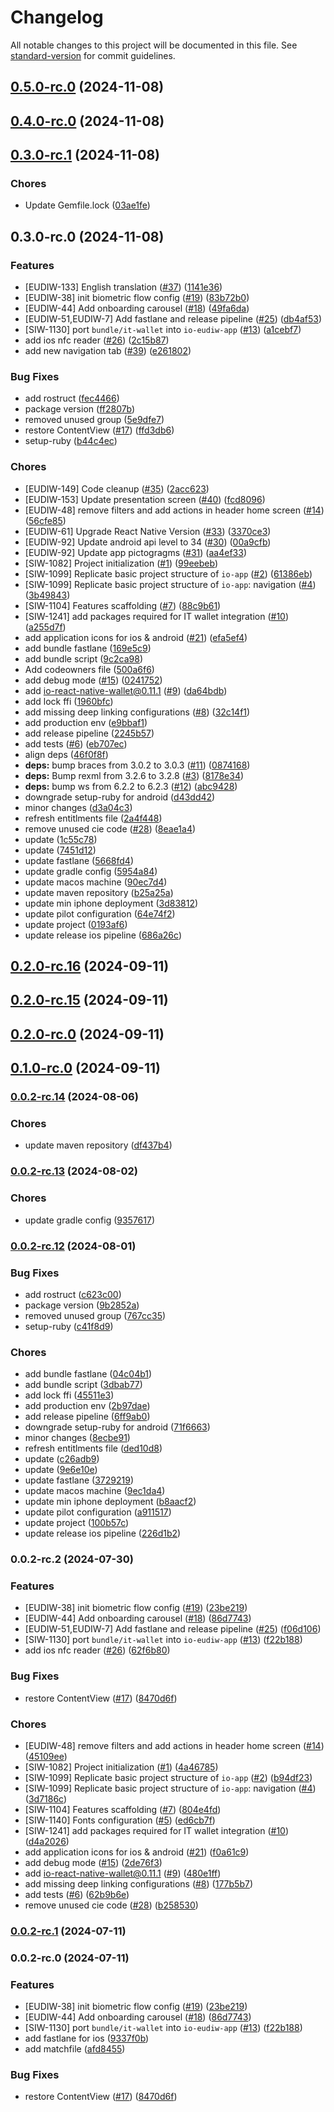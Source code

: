 # Changelog

All notable changes to this project will be documented in this file. See [standard-version](https://github.com/conventional-changelog/standard-version) for commit guidelines.

## [0.5.0-rc.0](https://github.com/pagopa/io-eudiw-app/compare/0.4.0-rc.0...0.5.0-rc.0) (2024-11-08)

## [0.4.0-rc.0](https://github.com/pagopa/io-eudiw-app/compare/0.3.0-rc.1...0.4.0-rc.0) (2024-11-08)

## [0.3.0-rc.1](https://github.com/pagopa/io-eudiw-app/compare/0.3.0-rc.0...0.3.0-rc.1) (2024-11-08)


### Chores

* Update Gemfile.lock ([03ae1fe](https://github.com/pagopa/io-eudiw-app/commit/03ae1fedb4a02b0a4d75d43669124908557ef5f5))

## 0.3.0-rc.0 (2024-11-08)


### Features

* [EUDIW-133] English translation ([#37](https://github.com/pagopa/io-eudiw-app/issues/37)) ([1141e36](https://github.com/pagopa/io-eudiw-app/commit/1141e36cfa68adad799061766b48cac523ac1bc0))
* [EUDIW-38] init biometric flow config ([#19](https://github.com/pagopa/io-eudiw-app/issues/19)) ([83b72b0](https://github.com/pagopa/io-eudiw-app/commit/83b72b011fc44da53aac522ee49c05e2dc4bc9da))
* [EUDIW-44]  Add onboarding carousel ([#18](https://github.com/pagopa/io-eudiw-app/issues/18)) ([49fa6da](https://github.com/pagopa/io-eudiw-app/commit/49fa6da0dbe7f4fcf0f79ab0be5af6fefa8958c6))
* [EUDIW-51,EUDIW-7] Add fastlane and release pipeline ([#25](https://github.com/pagopa/io-eudiw-app/issues/25)) ([db4af53](https://github.com/pagopa/io-eudiw-app/commit/db4af5396b5b9a4ddd8c150626df16a5df7b317f))
* [SIW-1130] port `bundle/it-wallet` into `io-eudiw-app` ([#13](https://github.com/pagopa/io-eudiw-app/issues/13)) ([a1cebf7](https://github.com/pagopa/io-eudiw-app/commit/a1cebf7b83c8917599e3aa53feb9838eae7073b9))
* add ios nfc reader ([#26](https://github.com/pagopa/io-eudiw-app/issues/26)) ([2c15b87](https://github.com/pagopa/io-eudiw-app/commit/2c15b8791b2af3865f05764420453b04bd543e1f))
* add new navigation tab ([#39](https://github.com/pagopa/io-eudiw-app/issues/39)) ([e261802](https://github.com/pagopa/io-eudiw-app/commit/e261802e662d6e334fee756d4d441d38bc2089a2))


### Bug Fixes

* add rostruct ([fec4466](https://github.com/pagopa/io-eudiw-app/commit/fec4466852697957e84c77fff619fe27b336c739))
* package version ([ff2807b](https://github.com/pagopa/io-eudiw-app/commit/ff2807bb548f1601eed8068afea4ea3a6d8c0cd3))
* removed unused group ([5e9dfe7](https://github.com/pagopa/io-eudiw-app/commit/5e9dfe74a3c201a218809a1b78e64591ec3271e6))
* restore ContentView ([#17](https://github.com/pagopa/io-eudiw-app/issues/17)) ([ffd3db6](https://github.com/pagopa/io-eudiw-app/commit/ffd3db6fa8502273a547144c9bdf9fd9dbf85052))
* setup-ruby ([b44c4ec](https://github.com/pagopa/io-eudiw-app/commit/b44c4ec149933eeab23550b36a68315b5cc87b39))


### Chores

* [EUDIW-149] Code cleanup ([#35](https://github.com/pagopa/io-eudiw-app/issues/35)) ([2acc623](https://github.com/pagopa/io-eudiw-app/commit/2acc623b5d84f2dc52d8fa9c9053ea8141b8b31e))
* [EUDIW-153] Update presentation screen ([#40](https://github.com/pagopa/io-eudiw-app/issues/40)) ([fcd8096](https://github.com/pagopa/io-eudiw-app/commit/fcd80963f658fb5c277c8c2eafabd2fc05172c9d))
* [EUDIW-48] remove filters and add actions in header home screen ([#14](https://github.com/pagopa/io-eudiw-app/issues/14)) ([56cfe85](https://github.com/pagopa/io-eudiw-app/commit/56cfe855c3a74eb1d073695ab64c87c55729be79))
* [EUDIW-61] Upgrade React Native Version ([#33](https://github.com/pagopa/io-eudiw-app/issues/33)) ([3370ce3](https://github.com/pagopa/io-eudiw-app/commit/3370ce36da1d7f99e71d059ba4c9daa3d89566fc))
* [EUDIW-92] Update android api level to 34 ([#30](https://github.com/pagopa/io-eudiw-app/issues/30)) ([00a9cfb](https://github.com/pagopa/io-eudiw-app/commit/00a9cfba3f14ab7ffe6d79992fdba6827c7419c1))
* [EUDIW-92] Update app pictogragms ([#31](https://github.com/pagopa/io-eudiw-app/issues/31)) ([aa4ef33](https://github.com/pagopa/io-eudiw-app/commit/aa4ef332b87de4975380d0a1f16b9b8dc3328fd4))
* [SIW-1082] Project initialization ([#1](https://github.com/pagopa/io-eudiw-app/issues/1)) ([99eebeb](https://github.com/pagopa/io-eudiw-app/commit/99eebeb3a25361c4bfb765bec16ff2f282220986))
* [SIW-1099] Replicate basic project structure of `io-app` ([#2](https://github.com/pagopa/io-eudiw-app/issues/2)) ([61386eb](https://github.com/pagopa/io-eudiw-app/commit/61386eb1445dcb37f950b48b8c6b3b87f829c395))
* [SIW-1099] Replicate basic project structure of `io-app`: navigation ([#4](https://github.com/pagopa/io-eudiw-app/issues/4)) ([3b49843](https://github.com/pagopa/io-eudiw-app/commit/3b49843ea6023927c1c0b609ebc918dc58969007))
* [SIW-1104] Features scaffolding ([#7](https://github.com/pagopa/io-eudiw-app/issues/7)) ([88c9b61](https://github.com/pagopa/io-eudiw-app/commit/88c9b616c6b5ff3c086fed7bf339548e670c9f20))
* [SIW-1241] add packages required for IT wallet integration ([#10](https://github.com/pagopa/io-eudiw-app/issues/10)) ([a255d7f](https://github.com/pagopa/io-eudiw-app/commit/a255d7f801441f83dc645bad188f3ea3b39de99f))
* add application icons for ios & android ([#21](https://github.com/pagopa/io-eudiw-app/issues/21)) ([efa5ef4](https://github.com/pagopa/io-eudiw-app/commit/efa5ef4b135203c3a411ae242a5099ce7b0dadb6))
* add bundle fastlane ([169e5c9](https://github.com/pagopa/io-eudiw-app/commit/169e5c926d61fbe663eb013e47d9f7c124e55c42))
* add bundle script ([9c2ca98](https://github.com/pagopa/io-eudiw-app/commit/9c2ca98af0ef5bbbb6e3754b4dcb22769150cc2f))
* Add codeowners file ([500a6f6](https://github.com/pagopa/io-eudiw-app/commit/500a6f6febe6185cdca278c4145474567778f663))
* add debug mode ([#15](https://github.com/pagopa/io-eudiw-app/issues/15)) ([0241752](https://github.com/pagopa/io-eudiw-app/commit/02417525ad76805191e9c741e5a837cd19fb7be2))
* add io-react-native-wallet@0.11.1 ([#9](https://github.com/pagopa/io-eudiw-app/issues/9)) ([da64bdb](https://github.com/pagopa/io-eudiw-app/commit/da64bdb760e4cd3c1217f4a72ff7e6ef0382a790))
* add lock ffi ([1960bfc](https://github.com/pagopa/io-eudiw-app/commit/1960bfcba608c4393b7bc155c92d7e46fb7505dd))
* add missing deep linking configurations ([#8](https://github.com/pagopa/io-eudiw-app/issues/8)) ([32c14f1](https://github.com/pagopa/io-eudiw-app/commit/32c14f1460603f2cac7ccc686dfcde449f1d1b08))
* add production env ([e9bbaf1](https://github.com/pagopa/io-eudiw-app/commit/e9bbaf1530d002a826d9f64d220124e9105705fa))
* add release pipeline ([2245b57](https://github.com/pagopa/io-eudiw-app/commit/2245b5704b3bf475d36e2af81706ad2e40588cdb))
* add tests ([#6](https://github.com/pagopa/io-eudiw-app/issues/6)) ([eb707ec](https://github.com/pagopa/io-eudiw-app/commit/eb707ec441ae8074647673f0d9db657d0dc39c3c))
* align deps ([46f0f8f](https://github.com/pagopa/io-eudiw-app/commit/46f0f8fd321d9ef088e272feda4ae33bf9b8cadd))
* **deps:** bump braces from 3.0.2 to 3.0.3 ([#11](https://github.com/pagopa/io-eudiw-app/issues/11)) ([0874168](https://github.com/pagopa/io-eudiw-app/commit/087416875f005bf521a133934de1708ff53e08b2))
* **deps:** Bump rexml from 3.2.6 to 3.2.8 ([#3](https://github.com/pagopa/io-eudiw-app/issues/3)) ([8178e34](https://github.com/pagopa/io-eudiw-app/commit/8178e34726ef54c226d40f3a6b13f779a6f3bf0c))
* **deps:** bump ws from 6.2.2 to 6.2.3 ([#12](https://github.com/pagopa/io-eudiw-app/issues/12)) ([abc9428](https://github.com/pagopa/io-eudiw-app/commit/abc9428f7fa059cc46209edad626a09128f79645))
* downgrade setup-ruby for android ([d43dd42](https://github.com/pagopa/io-eudiw-app/commit/d43dd426f136770eb867dfcc89ff0a62fb75c582))
* minor changes ([d3a04c3](https://github.com/pagopa/io-eudiw-app/commit/d3a04c3e9826a540cd486335a4d50f764c4d05c6))
* refresh entitlments file ([2a4f448](https://github.com/pagopa/io-eudiw-app/commit/2a4f448dc4bfb2aec83495820b713c68773a7663))
* remove unused cie code ([#28](https://github.com/pagopa/io-eudiw-app/issues/28)) ([8eae1a4](https://github.com/pagopa/io-eudiw-app/commit/8eae1a4f84c5f288084b8e488b95e2b000a75ff9))
* update ([1c55c78](https://github.com/pagopa/io-eudiw-app/commit/1c55c78fdcb8441fdcb97dfd6f54f28f19962e53))
* update ([7451d12](https://github.com/pagopa/io-eudiw-app/commit/7451d1299464845cf1fbdf33ea863e235fb0cd16))
* update fastlane ([5668fd4](https://github.com/pagopa/io-eudiw-app/commit/5668fd4d593b08136950ee30c5f24f389333ba3f))
* update gradle config ([5954a84](https://github.com/pagopa/io-eudiw-app/commit/5954a844c7a3ec6f2df802c83aefddf424123cb4))
* update macos machine ([90ec7d4](https://github.com/pagopa/io-eudiw-app/commit/90ec7d47293995a7b258520c7a05d3ef2079c1cd))
* update maven repository ([b25a25a](https://github.com/pagopa/io-eudiw-app/commit/b25a25a841da512ad94da141ba9c5edfb1537370))
* update min iphone deployment ([3d83812](https://github.com/pagopa/io-eudiw-app/commit/3d8381215c5a13805e1c9a995bdbcda16be9e46e))
* update pilot configuration ([64e74f2](https://github.com/pagopa/io-eudiw-app/commit/64e74f28292a15c6c3d01aad033aaebac44d5869))
* update project ([0193af6](https://github.com/pagopa/io-eudiw-app/commit/0193af6da011a74f66d53e7443f6c9550a293aee))
* update release ios pipeline ([686a26c](https://github.com/pagopa/io-eudiw-app/commit/686a26c16c6a7f6dcb2697a926bb225aa148b2c4))

## [0.2.0-rc.16](https://github.com/pagopa/io-eudiw-app/compare/0.2.0-rc.15...0.2.0-rc.16) (2024-09-11)

## [0.2.0-rc.15](https://github.com/pagopa/io-eudiw-app/compare/0.2.0-rc.0...0.2.0-rc.1) (2024-09-11)

## [0.2.0-rc.0](https://github.com/pagopa/io-eudiw-app/compare/0.1.0-rc.0...0.2.0-rc.0) (2024-09-11)

## [0.1.0-rc.0](https://github.com/pagopa/io-eudiw-app/compare/0.0.2-rc.14...0.1.0-rc.0) (2024-09-11)

### [0.0.2-rc.14](https://github.com/pagopa/io-eudiw-app/compare/0.0.2-rc.13...0.0.2-rc.14) (2024-08-06)

### Chores

- update maven repository ([df437b4](https://github.com/pagopa/io-eudiw-app/commit/df437b4825e1675a294bed0bbf1dff202e34145e))

### [0.0.2-rc.13](https://github.com/pagopa/io-eudiw-app/compare/0.0.2-rc.12...0.0.2-rc.13) (2024-08-02)

### Chores

- update gradle config ([9357617](https://github.com/pagopa/io-eudiw-app/commit/935761754ebaeac725a79f09e0adaae266761019))

### [0.0.2-rc.12](https://github.com/pagopa/io-eudiw-app/compare/0.0.2-rc.2...0.0.2-rc.12) (2024-08-01)

### Bug Fixes

- add rostruct ([c623c00](https://github.com/pagopa/io-eudiw-app/commit/c623c00ccf73c8ce405c4120b08a91244d03dfa7))
- package version ([9b2852a](https://github.com/pagopa/io-eudiw-app/commit/9b2852a848f7f4c1bf536e7b8656cfdb8c9e6999))
- removed unused group ([767cc35](https://github.com/pagopa/io-eudiw-app/commit/767cc35175d7224c8a4d387d938eafefb12d765c))
- setup-ruby ([c41f8d9](https://github.com/pagopa/io-eudiw-app/commit/c41f8d98dd783a775b747a3310c9669656bf2147))

### Chores

- add bundle fastlane ([04c04b1](https://github.com/pagopa/io-eudiw-app/commit/04c04b1d4da0259728608e45a33f30f48dfa4313))
- add bundle script ([3dbab77](https://github.com/pagopa/io-eudiw-app/commit/3dbab7716d31f726b5b2b7150bc79b8b7a732846))
- add lock ffi ([45511e3](https://github.com/pagopa/io-eudiw-app/commit/45511e3563021b424be7294fc21a7813fb36e697))
- add production env ([2b97dae](https://github.com/pagopa/io-eudiw-app/commit/2b97dae0809f3e02f32ce4124a668e428c9f5362))
- add release pipeline ([6ff9ab0](https://github.com/pagopa/io-eudiw-app/commit/6ff9ab0e785d0b6da82f8e8d258e847dd2063ed0))
- downgrade setup-ruby for android ([71f6663](https://github.com/pagopa/io-eudiw-app/commit/71f66639a09d427ac4e41e58ea510c4afc0bd994))
- minor changes ([8ecbe91](https://github.com/pagopa/io-eudiw-app/commit/8ecbe91b35ec3ec2338e340002965e5d5d23351f))
- refresh entitlments file ([ded10d8](https://github.com/pagopa/io-eudiw-app/commit/ded10d875b72774be44a4d24e02661b17c1c369c))
- update ([c26adb9](https://github.com/pagopa/io-eudiw-app/commit/c26adb9e735fddea2615b2546b8ffee351076c78))
- update ([9e6e10e](https://github.com/pagopa/io-eudiw-app/commit/9e6e10ebd76780ee2ab6230dc230ed6b920ee53c))
- update fastlane ([3729219](https://github.com/pagopa/io-eudiw-app/commit/372921970191f8fefa270faad5ed03b5636fa33f))
- update macos machine ([9ec1da4](https://github.com/pagopa/io-eudiw-app/commit/9ec1da4065c16d06982d97121b73518cc69885ec))
- update min iphone deployment ([b8aacf2](https://github.com/pagopa/io-eudiw-app/commit/b8aacf246442ee62cf7d7f48ece01a7c242def37))
- update pilot configuration ([a911517](https://github.com/pagopa/io-eudiw-app/commit/a911517a18101645a4a98161e68b77a7ec3e8bd5))
- update project ([100b57c](https://github.com/pagopa/io-eudiw-app/commit/100b57c066fda51876355866f3db5a40e15da947))
- update release ios pipeline ([226d1b2](https://github.com/pagopa/io-eudiw-app/commit/226d1b24fdbf8b41575534ebfeb24ef6d28a99b2))

### 0.0.2-rc.2 (2024-07-30)

### Features

- [EUDIW-38] init biometric flow config ([#19](https://github.com/pagopa/io-eudiw-app/issues/19)) ([23be219](https://github.com/pagopa/io-eudiw-app/commit/23be219be002f2a051139aabd42e0a04c337c0e1))
- [EUDIW-44] Add onboarding carousel ([#18](https://github.com/pagopa/io-eudiw-app/issues/18)) ([86d7743](https://github.com/pagopa/io-eudiw-app/commit/86d7743bdaccd8e93222f1c4f5b29ccd454fedae))
- [EUDIW-51,EUDIW-7] Add fastlane and release pipeline ([#25](https://github.com/pagopa/io-eudiw-app/issues/25)) ([f06d106](https://github.com/pagopa/io-eudiw-app/commit/f06d106853543741e3fbf207cc2a46bfcd6210bd))
- [SIW-1130] port `bundle/it-wallet` into `io-eudiw-app` ([#13](https://github.com/pagopa/io-eudiw-app/issues/13)) ([f22b188](https://github.com/pagopa/io-eudiw-app/commit/f22b18880ebfac0c1fae42b1e3b072b5ab97d0d0))
- add ios nfc reader ([#26](https://github.com/pagopa/io-eudiw-app/issues/26)) ([62f6b80](https://github.com/pagopa/io-eudiw-app/commit/62f6b80fdc1666dee6e03d85896918aa9417cf7d))

### Bug Fixes

- restore ContentView ([#17](https://github.com/pagopa/io-eudiw-app/issues/17)) ([8470d6f](https://github.com/pagopa/io-eudiw-app/commit/8470d6fc2ddfd86f695adae96d9da72439964b45))

### Chores

- [EUDIW-48] remove filters and add actions in header home screen ([#14](https://github.com/pagopa/io-eudiw-app/issues/14)) ([45109ee](https://github.com/pagopa/io-eudiw-app/commit/45109ee8d07fcdc0fe32f3de2b5e5cc4f8671be8))
- [SIW-1082] Project initialization ([#1](https://github.com/pagopa/io-eudiw-app/issues/1)) ([4a46785](https://github.com/pagopa/io-eudiw-app/commit/4a46785567a29597ecf75864020007657696d744))
- [SIW-1099] Replicate basic project structure of `io-app` ([#2](https://github.com/pagopa/io-eudiw-app/issues/2)) ([b94df23](https://github.com/pagopa/io-eudiw-app/commit/b94df230260e5eed12419bd4fae71d8d5eae006b))
- [SIW-1099] Replicate basic project structure of `io-app`: navigation ([#4](https://github.com/pagopa/io-eudiw-app/issues/4)) ([3d7186c](https://github.com/pagopa/io-eudiw-app/commit/3d7186c7030f75a87a90ad39aa3826f9d541253f))
- [SIW-1104] Features scaffolding ([#7](https://github.com/pagopa/io-eudiw-app/issues/7)) ([804e4fd](https://github.com/pagopa/io-eudiw-app/commit/804e4fdefbc2f021a8d2757efd83b14a319463f0))
- [SIW-1140] Fonts configuration ([#5](https://github.com/pagopa/io-eudiw-app/issues/5)) ([ed6cb7f](https://github.com/pagopa/io-eudiw-app/commit/ed6cb7fb166ca927817abfaa194871b2172e4385))
- [SIW-1241] add packages required for IT wallet integration ([#10](https://github.com/pagopa/io-eudiw-app/issues/10)) ([d4a2026](https://github.com/pagopa/io-eudiw-app/commit/d4a2026302daf7ddf2e0482667e2fe31c811f328))
- add application icons for ios & android ([#21](https://github.com/pagopa/io-eudiw-app/issues/21)) ([f0a61c9](https://github.com/pagopa/io-eudiw-app/commit/f0a61c981d8e93b3fdb383407e0676b6b4fe583b))
- add debug mode ([#15](https://github.com/pagopa/io-eudiw-app/issues/15)) ([2de76f3](https://github.com/pagopa/io-eudiw-app/commit/2de76f3ae8a947839cecf7277e0d087efec946fc))
- add io-react-native-wallet@0.11.1 ([#9](https://github.com/pagopa/io-eudiw-app/issues/9)) ([480e1ff](https://github.com/pagopa/io-eudiw-app/commit/480e1ff9689b4add6a7f6cf4e4972682f3ea9842))
- add missing deep linking configurations ([#8](https://github.com/pagopa/io-eudiw-app/issues/8)) ([177b5b7](https://github.com/pagopa/io-eudiw-app/commit/177b5b7971a561299edf06b35c57a7e561f5440f))
- add tests ([#6](https://github.com/pagopa/io-eudiw-app/issues/6)) ([62b9b6e](https://github.com/pagopa/io-eudiw-app/commit/62b9b6eefaa7fb85e014c85718856f0c9c22a795))
- remove unused cie code ([#28](https://github.com/pagopa/io-eudiw-app/issues/28)) ([b258530](https://github.com/pagopa/io-eudiw-app/commit/b2585302fe14881346dc011e6455561970192170))

### [0.0.2-rc.1](https://github.com/pagopa/io-eudiw-app/compare/0.0.2-rc.0...0.0.2-rc.1) (2024-07-11)

### 0.0.2-rc.0 (2024-07-11)

### Features

- [EUDIW-38] init biometric flow config ([#19](https://github.com/pagopa/io-eudiw-app/issues/19)) ([23be219](https://github.com/pagopa/io-eudiw-app/commit/23be219be002f2a051139aabd42e0a04c337c0e1))
- [EUDIW-44] Add onboarding carousel ([#18](https://github.com/pagopa/io-eudiw-app/issues/18)) ([86d7743](https://github.com/pagopa/io-eudiw-app/commit/86d7743bdaccd8e93222f1c4f5b29ccd454fedae))
- [SIW-1130] port `bundle/it-wallet` into `io-eudiw-app` ([#13](https://github.com/pagopa/io-eudiw-app/issues/13)) ([f22b188](https://github.com/pagopa/io-eudiw-app/commit/f22b18880ebfac0c1fae42b1e3b072b5ab97d0d0))
- add fastlane for ios ([9337f0b](https://github.com/pagopa/io-eudiw-app/commit/9337f0ba99e8ba23f279f884d7aa9ad791ce9864))
- add matchfile ([afd8455](https://github.com/pagopa/io-eudiw-app/commit/afd84550ec644e4651f56e0f89e611d11ee6e9b8))

### Bug Fixes

- restore ContentView ([#17](https://github.com/pagopa/io-eudiw-app/issues/17)) ([8470d6f](https://github.com/pagopa/io-eudiw-app/commit/8470d6fc2ddfd86f695adae96d9da72439964b45))
